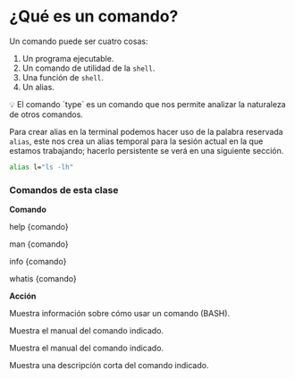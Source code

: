 # ¿Qué es un comando?

Un comando puede ser cuatro cosas:

1. Un programa ejecutable.
2. Un comando de utilidad de la `shell`.
3. Una función de `shell`.
4. Un alias.

<aside>
💡 El comando `type` es un comando que nos permite analizar la naturaleza de otros comandos.

</aside>

Para crear alias en la terminal podemos hacer uso de la palabra reservada `alias`, este nos crea un alias temporal para la sesión actual en la que estamos trabajando; hacerlo persistente se verá en una siguiente sección.

```bash
alias l="ls -lh"
```

### Comandos de esta clase

**Comando**

help {comando}

man {comando}

info {comando}

whatis {comando}

**Acción**

Muestra información sobre cómo usar un comando (BASH).

Muestra el manual del comando indicado.

Muestra el manual del comando indicado.

Muestra una descripción corta del comando indicado.